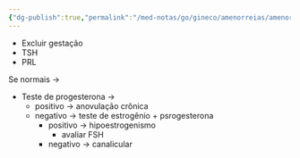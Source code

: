 ```yaml
---
{"dg-publish":true,"permalink":"/med-notas/go/gineco/amenorreias/amenorreia-secundaria/"}
---
```


- Excluir gestação
- TSH
- PRL

Se normais ->
- Teste de progesterona ->
	- positivo -> anovulação crônica
	- negativo -> teste de estrogênio + psrogesterona
		- positivo -> hipoestrogenismo
			- avaliar FSH
		- negativo -> canalicular
